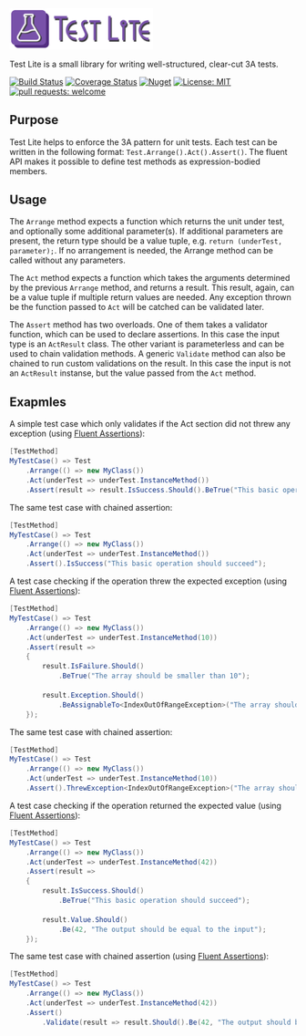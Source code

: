 <img src="https://raw.githubusercontent.com/balazs-kis/test-lite/master/Logo/logo-title.png" width="50%">

Test Lite is a small library for writing well-structured, clear-cut 3A tests.

[![Build Status](https://travis-ci.org/balazs-kis/test-lite.svg?branch=master)](https://travis-ci.org/balazs-kis/test-lite)
[![Coverage Status](https://coveralls.io/repos/github/balazs-kis/test-lite/badge.svg?branch=master)](https://coveralls.io/github/balazs-kis/test-lite?branch=master)
[![Nuget](https://img.shields.io/nuget/v/TestLite)](https://www.nuget.org/packages/TestLite)
[![License: MIT](https://img.shields.io/badge/License-MIT-yellow.svg)](https://opensource.org/licenses/MIT)
[![pull requests: welcome](https://img.shields.io/badge/pull%20requests-welcome-brightgreen)](https://github.com/balazs-kis/redis-lite/fork)


## Purpose

Test Lite helps to enforce the 3A pattern for unit tests. Each test can be written in the following format: `Test.Arrange().Act().Assert()`. The fluent API makes it possible to define test methods as expression-bodied members.


## Usage

The `Arrange` method expects a function which returns the unit under test, and optionally some additional parameter(s). If additional parameters are present, the return type should be a value tuple, e.g. `return (underTest, parameter);`. If no arrangement is needed, the Arrange method can be called without any parameters.

The `Act` method expects a function which takes the arguments determined by the previous `Arrange` method, and returns a result. This result, again, can be a value tuple if multiple return values are needed. Any exception thrown be the function passed to `Act` will be catched can be validated later.

The `Assert` method has two overloads. One of them takes a validator function, which can be used to declare assertions. In this case the input type is an `ActResult` class. The other variant is parameterless and can be used to chain validation methods. A generic `Validate` method can also be chained to run custom validations on the result. In this case the input is not an `ActResult` instanse, but the value passed from the `Act` method.


## Exapmles

A simple test case which only validates if the Act section did not threw any exception (using [Fluent Assertions](https://fluentassertions.com/)):
```csharp
[TestMethod]
MyTestCase() => Test
    .Arrange(() => new MyClass())
    .Act(underTest => underTest.InstanceMethod())
    .Assert(result => result.IsSuccess.Should().BeTrue("This basic operation should succeed"));
```

The same test case with chained assertion:
```csharp
[TestMethod]
MyTestCase() => Test
    .Arrange(() => new MyClass())
    .Act(underTest => underTest.InstanceMethod())
    .Assert().IsSuccess("This basic operation should succeed");
```

A test case checking if the operation threw the expected exception (using [Fluent Assertions](https://fluentassertions.com/)):
```csharp
[TestMethod]
MyTestCase() => Test
    .Arrange(() => new MyClass())
    .Act(underTest => underTest.InstanceMethod(10))
    .Assert(result => 
    {
        result.IsFailure.Should()
            .BeTrue("The array should be smaller than 10");

        result.Exception.Should()
            .BeAssignableTo<IndexOutOfRangeException>("The array should be smaller than 10");
    });
```

The same test case with chained assertion:
```csharp
[TestMethod]
MyTestCase() => Test
    .Arrange(() => new MyClass())
    .Act(underTest => underTest.InstanceMethod(10))
    .Assert().ThrewException<IndexOutOfRangeException>("The array should be smaller than 10");
```

A test case checking if the operation returned the expected value (using [Fluent Assertions](https://fluentassertions.com/)):
```csharp
[TestMethod]
MyTestCase() => Test
    .Arrange(() => new MyClass())
    .Act(underTest => underTest.InstanceMethod(42))
    .Assert(result => 
    {
        result.IsSuccess.Should()
            .BeTrue("This basic operation should succeed");

        result.Value.Should()
            .Be(42, "The output should be equal to the input");
    });
```

The same test case with chained assertion (using [Fluent Assertions](https://fluentassertions.com/)):
```csharp
[TestMethod]
MyTestCase() => Test
    .Arrange(() => new MyClass())
    .Act(underTest => underTest.InstanceMethod(42))
    .Assert()
        .Validate(result => result.Should().Be(42, "The output should be equal to the input"));
```
